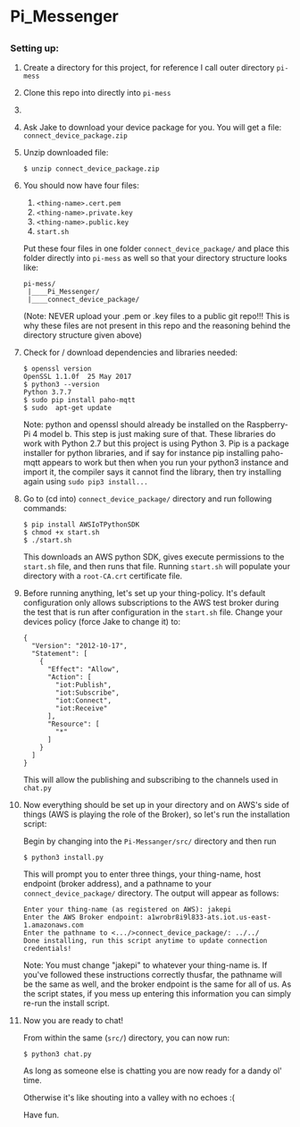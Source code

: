 # Pi_Messenger

## 

### Setting up:

1. Create a directory for this project, for reference I call outer directory `pi-mess`

2. Clone this repo into directly into `pi-mess`

3. 

4. Ask Jake to download your device package for you. You will get a file: `connect_device_package.zip`

5. Unzip downloaded file:

   `$ unzip connect_device_package.zip`

6. You should now have four files:

   1. `<thing-name>.cert.pem`
   2. `<thing-name>.private.key`
   3. `<thing-name>.public.key`
   4. `start.sh`

   Put these four files in one folder `connect_device_package/` and place this folder directly into `pi-mess` as well so that your directory structure looks like:

   ```
   pi-mess/
   	|____Pi_Messenger/
   	|____connect_device_package/
   ```

   

   (Note: NEVER upload your .pem or .key files to a public git repo!!! This is why these files are not present in this repo and the reasoning behind the directory structure given above)

7. Check for / download dependencies and libraries needed:

   ```
   $ openssl version
   OpenSSL 1.1.0f  25 May 2017
   $ python3 --version
   Python 3.7.7
   $ sudo pip install paho-mqtt
   $ sudo  apt-get update
   ```

   Note: python and openssl should already be installed on the Raspberry-Pi 4 model b. This step is just making sure of that. These libraries do work with Python 2.7 but this project is using Python 3. Pip is a package installer  for python libraries, and if say for instance pip installing paho-mqtt appears to work but then when you run your python3 instance and import it, the compiler says it cannot find the library, then try installing again using `sudo pip3 install...`

8. Go to (cd into) `connect_device_package/` directory and run following commands:

   ```
   $ pip install AWSIoTPythonSDK
   $ chmod +x start.sh
   $ ./start.sh
   ```

   This downloads an AWS python SDK, gives execute permissions to the `start.sh` file, and then runs that file. Running `start.sh` will populate your directory with a `root-CA.crt` certificate file.

9. Before running anything, let's set up your thing-policy. It's default configuration only allows subscriptions to the AWS test broker during the test that is run after configuration in the `start.sh` file. Change your devices policy (force Jake to change it) to: 

   ```
   {
     "Version": "2012-10-17",
     "Statement": [
       {
         "Effect": "Allow",
         "Action": [
           "iot:Publish",
           "iot:Subscribe",
           "iot:Connect",
           "iot:Receive"
         ],
         "Resource": [
           "*"
         ]
       }
     ]
   }
   ```

   This will allow the publishing and subscribing to the channels used in `chat.py`

10. Now everything should be set up in your directory and on AWS's side of things (AWS is playing the role of the Broker), so let's run the installation script:

    Begin by changing into the `Pi-Messanger/src/` directory and then run

    ```
    $ python3 install.py
    ```

    This will prompt you to enter three things, your thing-name, host endpoint (broker address), and a pathname to your `connect_device_package/` directory. The output will appear as follows:

    ```
    Enter your thing-name (as registered on AWS): jakepi
    Enter the AWS Broker endpoint: a1wrobr8i9l833-ats.iot.us-east-1.amazonaws.com
    Enter the pathname to <.../>connect_device_package/: ../../
    Done installing, run this script anytime to update connection credentials!
    ```

    Note: You must change "jakepi" to whatever your thing-name is. If you've followed these instructions correctly thusfar, the pathname will be the same as well, and the broker endpoint is the same for all of us. As the script states, if you mess up entering this information you can simply re-run the install script.

11. Now you are ready to chat! 

    From within the same (`src/`) directory, you can now run:

    ```
    $ python3 chat.py
    ```

    As long as someone else is chatting you are now ready for a dandy ol' time.

    Otherwise it's like shouting into a valley with no echoes :(

    Have fun.